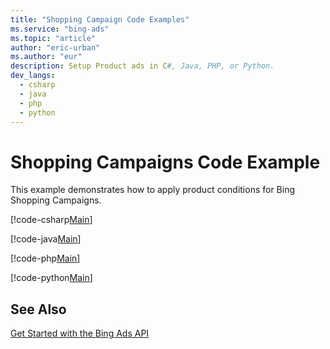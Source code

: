 ```yaml
---
title: "Shopping Campaign Code Examples"
ms.service: "bing-ads"
ms.topic: "article"
author: "eric-urban"
ms.author: "eur"
description: Setup Product ads in C#, Java, PHP, or Python.
dev_langs:
  - csharp
  - java
  - php
  - python
---
```

# Shopping Campaigns Code Example
This example demonstrates how to apply product conditions for Bing Shopping Campaigns.

[!code-csharp[Main](../../BingAds-dotNet-SDK/examples/BingAdsExamples/BingAdsExamplesLibrary/v11/ShoppingCampaigns.cs)]

[!code-java[Main](../../BingAds-Java-SDK/examples/BingAdsDesktopApp/src/main/java/com/microsoft/bingads/examples/v11/ShoppingCampaigns.java)]

[!code-php[Main](../../BingAds-PHP-SDK/samples/V11/ShoppingCampaigns.php)]

[!code-python[Main](../../BingAds-Python-SDK/examples/BingAdsPythonConsoleExamples/BingAdsPythonConsoleExamples/v11/shopping_campaigns.py)]

## See Also
[Get Started with the Bing Ads API](../guides/get-started.md)  
